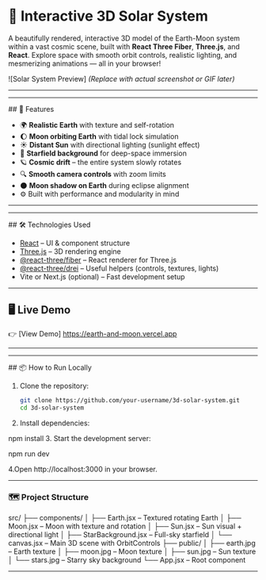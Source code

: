 # 🌌 Interactive 3D Solar System

A beautifully rendered, interactive 3D model of the Earth-Moon system within a vast cosmic scene, built with **React Three Fiber**, **Three.js**, and **React**. Explore space with smooth orbit controls, realistic lighting, and mesmerizing animations — all in your browser!

![Solar System Preview]
*(Replace with actual screenshot or GIF later)*

---
<hr>
## 🚀 Features

- 🌍 **Realistic Earth** with texture and self-rotation
- 🌔 **Moon orbiting Earth** with tidal lock simulation
- ☀️ **Distant Sun** with directional lighting (sunlight effect)
- 🌌 **Starfield background** for deep-space immersion
- 🪐 **Cosmic drift** – the entire system slowly rotates
- 🔍 **Smooth camera controls** with zoom limits
- 🌑 **Moon shadow on Earth** during eclipse alignment
- ⚙️ Built with performance and modularity in mind

---
<hr>
## 🛠 Technologies Used

- [React](https://reactjs.org/) – UI & component structure
- [Three.js](https://threejs.org/) – 3D rendering engine
- [@react-three/fiber](https://docs.pmnd.rs/react-three-fiber) – React renderer for Three.js
- [@react-three/drei](https://docs.pmnd.rs/drei) – Useful helpers (controls, textures, lights)
- Vite or Next.js (optional) – Fast development setup

---

## 🖥️ Live Demo

👉 [View Demo] https://earth-and-moon.vercel.app

---
<hr>
## 📦 How to Run Locally

1. Clone the repository:
   ```bash
   git clone https://github.com/your-username/3d-solar-system.git
   cd 3d-solar-system
2.  Install dependencies:

  npm install
3. Start the development server:

 npm run dev

4.Open http://localhost:3000 in your browser.
<hr>

<h3>🗺 Project Structure</h3>
src/
├── components/
│   ├── Earth.jsx       – Textured rotating Earth
│   ├── Moon.jsx        – Moon with texture and rotation
│   ├── Sun.jsx         – Sun visual + directional light
│   ├── StarBackground.jsx – Full-sky starfield
│   └── canvas.jsx      – Main 3D scene with OrbitControls
├── public/
│   ├── earth.jpg       – Earth texture
│   ├── moon.jpg        – Moon texture
│   ├── sun.jpg         – Sun texture
│   └── stars.jpg       – Starry sky background
└── App.jsx             – Root component


<hr>
